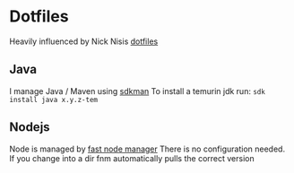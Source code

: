 # Dotfiles

Heavily influenced by Nick Nisis [dotfiles](https://github.com/nicknisi/dotfiles)

## Java

I manage Java / Maven using [sdkman](https://sdkman.io/)
To install a temurin jdk run:
`sdk install java x.y.z-tem`

## Nodejs

Node is managed by [fast node manager](https://github.com/Schniz/fnm)
There is no configuration needed. If you change into a dir fnm automatically pulls the correct version
